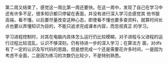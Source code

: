 第二周又结束了，感觉这一周比第一周还要快。在这一周中，发现了自己在学习中还有许多不足，很多知识都只停留在表面，并没有进行深入学习总感觉其
他书狠高端，看不懂。以后要尽量改变这种心态，即使看不懂也要多查资料，就算时间长点也要以弄懂知识为目的，不能只追求完成课本内容，而忽视真正
的学习。

学习进程控制时，对其在电脑内具体怎么运行仍比较模糊，对子进程与父进程的运行过程比较混乱，认识不够深刻，仍有待进一步的深入学习；在算法方
面，对dfs有了一定的认识及写代码的思路，但是想完成一个还是需要花许多时间，一是因为考虑不全面，二是因为练习的次数仍比较少，不是特别熟悉。
